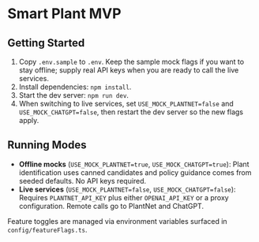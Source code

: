 # Smart Plant MVP

## Getting Started
1. Copy `.env.sample` to `.env`. Keep the sample mock flags if you want to stay offline; supply real API keys when you are ready to call the live services.
2. Install dependencies: `npm install`.
3. Start the dev server: `npm run dev`.
4. When switching to live services, set `USE_MOCK_PLANTNET=false` and `USE_MOCK_CHATGPT=false`, then restart the dev server so the new flags apply.

## Running Modes
- **Offline mocks** (`USE_MOCK_PLANTNET=true`, `USE_MOCK_CHATGPT=true`): Plant identification uses canned candidates and policy guidance comes from seeded defaults. No API keys required.
- **Live services** (`USE_MOCK_PLANTNET=false`, `USE_MOCK_CHATGPT=false`): Requires `PLANTNET_API_KEY` plus either `OPENAI_API_KEY` or a proxy configuration. Remote calls go to PlantNet and ChatGPT.

Feature toggles are managed via environment variables surfaced in `config/featureFlags.ts`.
